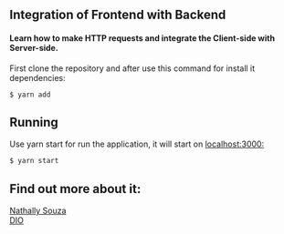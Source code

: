 ## Integration of Frontend with Backend

#### Learn how to make HTTP requests and integrate the Client-side with Server-side.

First clone the repository and after use this command for install it dependencies:
```
$ yarn add
```

## Running

Use yarn start for run the application, it will start on 
<a href="http://localhost:3000/">localhost:3000:</a>
```
$ yarn start
```

## Find out more about it:
<a href="https://github.com/nathyts">Nathally Souza</a> <br>
<a href="https://web.dio.me/home">DIO</a>


